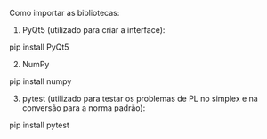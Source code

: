 Como importar as bibliotecas:

1. PyQt5 (utilizado para criar a interface):

  pip install PyQt5

2. NumPy

  pip install numpy

3. pytest (utilizado para testar os problemas de PL no simplex e na conversão para a norma padrão):

  pip install pytest
